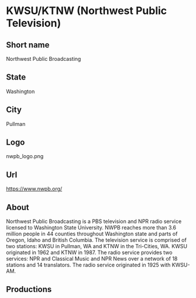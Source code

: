 # KWSU/KTNW (Northwest Public Television)

## Short name

Northwest Public Broadcasting

## State

Washington

## City

Pullman

## Logo

nwpb_logo.png

## Url

https://www.nwpb.org/

## About

Northwest Public Broadcasting is a PBS television and NPR radio service licensed to Washington State University. NWPB reaches more than 3.6 million people in 44 counties throughout Washington state and parts of Oregon, Idaho and British Columbia. The television service is comprised of two stations: KWSU in Pullman, WA and KTNW in the Tri-Cities, WA. KWSU originated in 1962 and KTNW in 1987. The radio service provides two services: NPR and Classical Music and NPR News over a network of 18 stations and 14 translators. The radio service originated in 1925 with KWSU-AM.

## Productions
